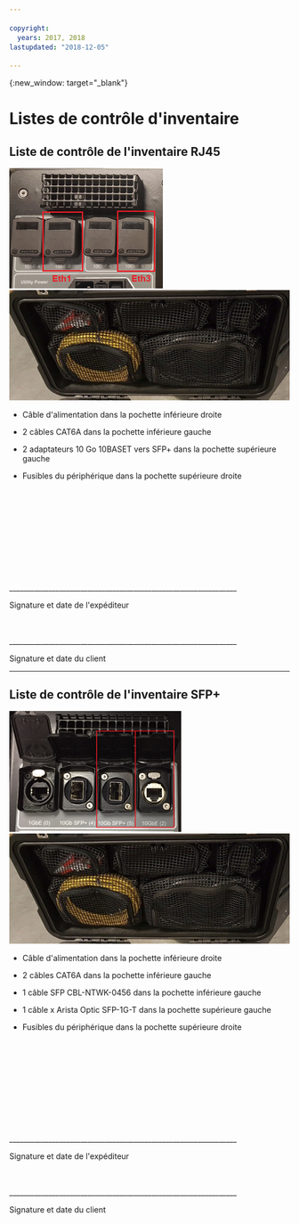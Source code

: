 ```yaml
---

copyright:
  years: 2017, 2018
lastupdated: "2018-12-05"

---
```

{:new_window: target="_blank"}

# Listes de contrôle d'inventaire

## Liste de contrôle de l'inventaire RJ45

![Ports RJ45](/images/RJ45Ports.png)
![Inventaire du périphérique Mass Data Migration](/images/MDMDeviceInventory.png)



-	Câble d'alimentation dans la pochette inférieure droite

-	2 câbles CAT6A dans la pochette inférieure gauche

-	2 adaptateurs 10 Go 10BASET vers SFP+ dans la pochette supérieure gauche

-	Fusibles du périphérique dans la pochette supérieure droite

   
   
</br> 
</br> 
</br> 
</br> 
</br> 
</br> 
</br> 
</br> 
</hr> 
</br> 
</hr>    
</br> 
________________________________________________________________ 

Signature et date de l'expéditeur


</br> 
</hr>
</br> 
________________________________________________________________ 

Signature et date du client




<hr>

## Liste de contrôle de l'inventaire SFP+

![Ports SFP](/images/SFP+Ports.png)
![Inventaire du périphérique Mass Data Migration](/images/MDMDeviceInventory.png)


-	Câble d'alimentation dans la pochette inférieure droite

-	2 câbles CAT6A dans la pochette inférieure gauche

-	1 câble SFP CBL-NTWK-0456 dans la pochette inférieure gauche

- 1 câble x Arista Optic SFP-1G-T dans la pochette supérieure gauche

-	Fusibles du périphérique dans la pochette supérieure droite

   
   
</br> 
</br> 
</br> 
</br> 
</br> 
</br> 
</br> 
</br> 
</hr> 
</br> 
</hr>    
</br> 
________________________________________________________________ 

Signature et date de l'expéditeur


</br> 
</hr>
</br> 
________________________________________________________________ 

Signature et date du client
